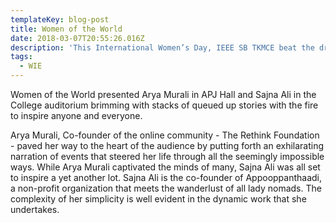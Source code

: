 ```yaml
---
templateKey: blog-post
title: Women of the World
date: 2018-03-07T20:55:26.016Z
description: 'This International Women’s Day, IEEE SB TKMCE beat the drum for two women '
tags:
  - WIE
---
```

Women of the World presented Arya Murali in APJ Hall and Sajna Ali in the College auditorium brimming with stacks of queued up stories with the fire to inspire anyone and everyone. 

Arya Murali, Co-founder of the online community - The Rethink Foundation - paved her way to the heart of the audience by putting forth an exhilarating narration of events that steered her life through all the seemingly impossible ways. While Arya Murali captivated the minds of many, Sajna Ali was all set to inspire a yet another lot. Sajna Ali is the co-founder of Appooppanthaadi, a non-profit organization that meets the wanderlust of all lady nomads. The complexity of her simplicity is well evident in the dynamic work that she undertakes.
